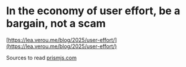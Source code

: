 # In the economy of user effort, be a bargain, not a scam
[https://lea.verou.me/blog/2025/user-effort/](https://lea.verou.me/blog/2025/user-effort/)

Sources to read
[prismjs.com](https://prismjs.com/)